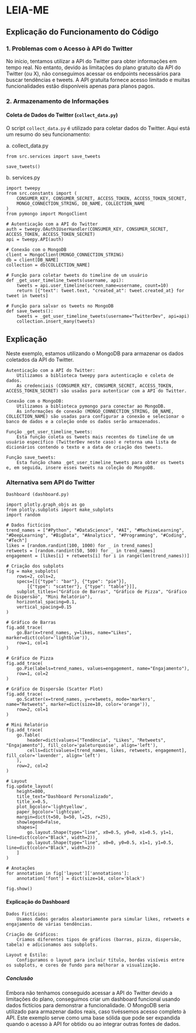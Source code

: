 # LEIA-ME

## Explicação do Funcionamento do Código

### 1. Problemas com o Acesso à API do Twitter

No início, tentamos utilizar a API do Twitter para obter informações em tempo real. No entanto, devido às limitações do plano gratuito da API do Twitter (ou X), não conseguimos acessar os endpoints necessários para buscar tendências e tweets. A API gratuita fornece acesso limitado e muitas funcionalidades estão disponíveis apenas para planos pagos.

### 2. Armazenamento de Informações

#### Coleta de Dados do Twitter (`collect_data.py`)

O script `collect_data.py` é utilizado para coletar dados do Twitter. Aqui está um resumo do seu funcionamento:

a. collect_data.py

    from src.services import save_tweets

    save_tweets()

b. services.py

    import tweepy
    from src.constants import (
        CONSUMER_KEY, CONSUMER_SECRET, ACCESS_TOKEN, ACCESS_TOKEN_SECRET,
        MONGO_CONNECTION_STRING, DB_NAME, COLLECTION_NAME
    )
    from pymongo import MongoClient

    # Autenticação com a API do Twitter
    auth = tweepy.OAuth1UserHandler(CONSUMER_KEY, CONSUMER_SECRET, ACCESS_TOKEN, ACCESS_TOKEN_SECRET)
    api = tweepy.API(auth)

    # Conexão com o MongoDB
    client = MongoClient(MONGO_CONNECTION_STRING)
    db = client[DB_NAME]
    collection = db[COLLECTION_NAME]

    # Função para coletar tweets do timeline de um usuário
    def _get_user_timeline_tweets(username, api):
        tweets = api.user_timeline(screen_name=username, count=10)
        return [{"text": tweet.text, "created_at": tweet.created_at} for tweet in tweets]

    # Função para salvar os tweets no MongoDB
    def save_tweets():
        tweets = _get_user_timeline_tweets(username="TwitterDev", api=api)
        collection.insert_many(tweets)

## Explicação

Neste exemplo, estamos utilizando o MongoDB para armazenar os dados coletados da API do Twitter.

    Autenticação com a API do Twitter:
        Utilizamos a biblioteca tweepy para autenticação e coleta de dados.
        As credenciais (CONSUMER_KEY, CONSUMER_SECRET, ACCESS_TOKEN, ACCESS_TOKEN_SECRET) são usadas para autenticar com a API do Twitter.

    Conexão com o MongoDB:
        Utilizamos a biblioteca pymongo para conectar ao MongoDB.
        As informações de conexão (MONGO_CONNECTION_STRING, DB_NAME, COLLECTION_NAME) são usadas para configurar a conexão e selecionar o banco de dados e a coleção onde os dados serão armazenados.

    Função _get_user_timeline_tweets:
        Esta função coleta os tweets mais recentes do timeline de um usuário específico (TwitterDev neste caso) e retorna uma lista de dicionários contendo o texto e a data de criação dos tweets.

    Função save_tweets:
        Esta função chama _get_user_timeline_tweets para obter os tweets e, em seguida, insere esses tweets na coleção do MongoDB.

### Alternativa sem API do Twitter

    Dashboard (dashboard.py)

    import plotly.graph_objs as go
    from plotly.subplots import make_subplots
    import random

    # Dados fictícios
    trend_names = ["#Python", "#DataScience", "#AI", "#MachineLearning", "#DeepLearning", "#BigData", "#Analytics", "#Programming", "#Coding", "#Tech"]
    likes = [random.randint(100, 1000) for _ in trend_names]
    retweets = [random.randint(50, 500) for _ in trend_names]
    engagement = [likes[i] + retweets[i] for i in range(len(trend_names))]

    # Criação dos subplots
    fig = make_subplots(
        rows=2, cols=2,
        specs=[[{"type": "bar"}, {"type": "pie"}], 
            [{"type": "scatter"}, {"type": "table"}]],
        subplot_titles=("Gráfico de Barras", "Gráfico de Pizza", "Gráfico de Dispersão", "Mini Relatório"),
        horizontal_spacing=0.1,
        vertical_spacing=0.15
    )

    # Gráfico de Barras
    fig.add_trace(
        go.Bar(x=trend_names, y=likes, name="Likes", marker=dict(color='lightblue')),
        row=1, col=1
    )

    # Gráfico de Pizza
    fig.add_trace(
        go.Pie(labels=trend_names, values=engagement, name="Engajamento"),
        row=1, col=2
    )

    # Gráfico de Dispersão (Scatter Plot)
    fig.add_trace(
        go.Scatter(x=trend_names, y=retweets, mode='markers', name="Retweets", marker=dict(size=10, color='orange')),
        row=2, col=1
    )

    # Mini Relatório
    fig.add_trace(
        go.Table(
            header=dict(values=["Tendência", "Likes", "Retweets", "Engajamento"], fill_color='paleturquoise', align='left'),
            cells=dict(values=[trend_names, likes, retweets, engagement], fill_color='lavender', align='left')
        ),
        row=2, col=2
    )

    # Layout
    fig.update_layout(
        height=800,
        title_text="Dashboard Personalizado",
        title_x=0.5,
        plot_bgcolor='lightyellow',
        paper_bgcolor='lightcyan',
        margin=dict(t=50, b=50, l=25, r=25),
        showlegend=False,
        shapes=[
            go.layout.Shape(type="line", x0=0.5, y0=0, x1=0.5, y1=1, line=dict(color="Black", width=2)),
            go.layout.Shape(type="line", x0=0, y0=0.5, x1=1, y1=0.5, line=dict(color="Black", width=2))
        ]
    )

    # Anotações
    for annotation in fig['layout']['annotations']:
        annotation['font'] = dict(size=14, color='black')

    fig.show()

#### Explicação do Dashboard

    Dados Fictícios:
        Usamos dados gerados aleatoriamente para simular likes, retweets e engajamento de várias tendências.

    Criação de Gráficos:
        Criamos diferentes tipos de gráficos (barras, pizza, dispersão, tabela) e adicionamos aos subplots.

    Layout e Estilo:
        Configuramos o layout para incluir título, bordas visíveis entre os subplots, e cores de fundo para melhorar a visualização.

##### Conclusão

Embora não tenhamos conseguido acessar a API do Twitter devido a limitações do plano, conseguimos criar um dashboard funcional usando dados fictícios para demonstrar a funcionalidade. O MongoDB seria utilizado para armazenar dados reais, caso tivéssemos acesso completo à API. Este exemplo serve como uma base sólida que pode ser expandida quando o acesso à API for obtido ou ao integrar outras fontes de dados.
